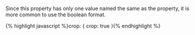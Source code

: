 <p class="b20" markdown="1">
Since this property has only one value named the same as the property, it is more common to use the boolean format.
</p>
{% highlight javascript %}crop: { crop: true }{% endhighlight %}